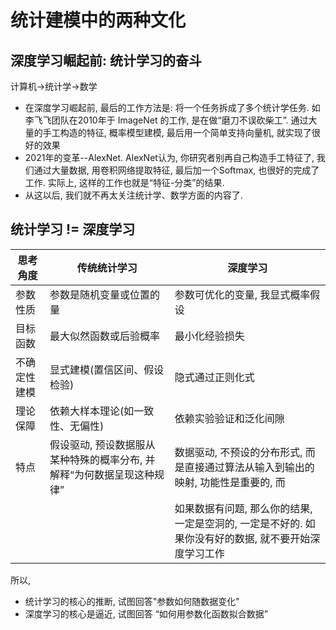 
# 统计建模中的两种文化


## 深度学习崛起前: 统计学习的奋斗

计算机→统计学→数学

- 在深度学习崛起前, 最后的工作方法是: 将一个任务拆成了多个统计学任务. 如 李飞飞团队在2010年于 ImageNet 的工作, 是在做“磨刀不误砍柴工”. 通过大量的手工构造的特征, 概率模型建模, 最后用一个简单支持向量机, 就实现了很好的效果
- 2021年的变革--AlexNet. AlexNet认为, 你研究者别再自己构造手工特征了, 我们通过大量数据, 用卷积网络提取特征, 最后加一个Softmax, 也很好的完成了工作. 实际上, 这样的工作也就是“特征-分类”的结果.
- 从这以后, 我们就不再太关注统计学、数学方面的内容了.

## 统计学习 != 深度学习

| 思考角度   | 传统统计学习                                 | 深度学习                                                    |
| ------ | -------------------------------------- | ------------------------------------------------------- |
| 参数性质   | 参数是随机变量或位置的量                           | 参数可优化的变量, 我显式概率假设                                       |
| 目标函数   | 最大似然函数或后验概率                            | 最小化经验损失                                                 |
| 不确定性建模 | 显式建模(置信区间、假设检验)                        | 隐式通过正则化式                                                |
| 理论保障   | 依赖大样本理论(如一致性、无偏性)                      | 依赖实验验证和泛化间隙                                             |
| 特点     | 假设驱动, 预设数据服从某种特殊的概率分布, 并解释“为何数据呈现这种规律” | 数据驱动, 不预设的分布形式, 而是直接通过算法从输入到输出的映射, 功能性是重要的, 而           |
|        |                                        | 如果数据有问题, 那么你的结果, 一定是空洞的, 一定是不好的. 如果你没有好的数据, 就不要开始深度学习工作 |

所以, 
- 统计学习的核心的推断, 试图回答"参数如何随数据变化"
- 深度学习的核心是逼近, 试图回答 “如何用参数化函数拟合数据”